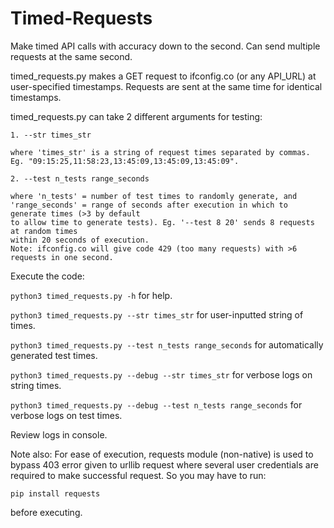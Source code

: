 # Timed-Requests
Make timed API calls with accuracy down to the second. Can send multiple requests at the same second.

timed_requests.py makes a GET request to ifconfig.co (or any API_URL) at user-specified timestamps.
Requests are sent at the same time for identical timestamps.

timed_requests.py can take 2 different arguments for testing:

    1. --str times_str 
    
    where 'times_str' is a string of request times separated by commas.
    Eg. "09:15:25,11:58:23,13:45:09,13:45:09,13:45:09".

    2. --test n_tests range_seconds 

    where 'n_tests' = number of test times to randomly generate, and
    'range_seconds' = range of seconds after execution in which to generate times (>3 by default
    to allow time to generate tests). Eg. '--test 8 20' sends 8 requests at random times
    within 20 seconds of execution.
    Note: ifconfig.co will give code 429 (too many requests) with >6 requests in one second.

Execute the code:

`python3 timed_requests.py -h` for help.

`python3 timed_requests.py --str times_str` for user-inputted string of times.

`python3 timed_requests.py --test n_tests range_seconds` for automatically generated test times.

`python3 timed_requests.py --debug --str times_str` for verbose logs on string times.

`python3 timed_requests.py --debug --test n_tests range_seconds` for verbose logs on test times.

Review logs in console.

Note also:
For ease of execution, requests module (non-native) is used to bypass 403 error given to urllib
request where several user credentials are required to make successful request. So you may have to run:

`pip install requests`

before executing.
